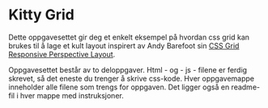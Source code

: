 # Kitty Grid 

Dette oppgavesettet gir deg et enkelt eksempel på hvordan css grid kan brukes til å lage et kult layout inspirert av Andy Barefoot sin [CSS Grid Responsive Perspective Layout](https://codepen.io/andybarefoot/pen/GMyREX?editors=0100).

Oppgavesettet består av to deloppgaver. Html - og - js - filene er ferdig skrevet, så det eneste du trenger å skrive css-kode.
Hver oppgavemappe inneholder alle filene som trengs for oppgaven. Det ligger også en readme-fil i hver mappe med instruksjoner. 

 

